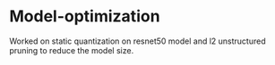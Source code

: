 # Model-optimization
Worked on static quantization on resnet50 model and l2 unstructured pruning to reduce the model size.
